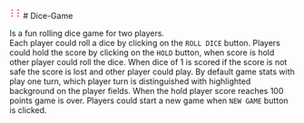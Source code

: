 <img align="leftt" src="images/dice-6.png" width="20px" hight="20px" /> 
# Dice-Game

Is a fun rolling dice game for two players.\
Each player could roll a dice by clicking on the `ROLL DICE` button. 
Players could hold the score by clicking on the `HOLD` button, when score is hold other player could roll the dice.
When dice of 1 is scored if the score is not safe the score is lost and other player could play.
By default game stats with play one turn, which player turn is distinguished with highlighted background on the player fields.
When the hold player score reaches 100 points game is over.
Players could start a new game when `NEW GAME` button is clicked. 


